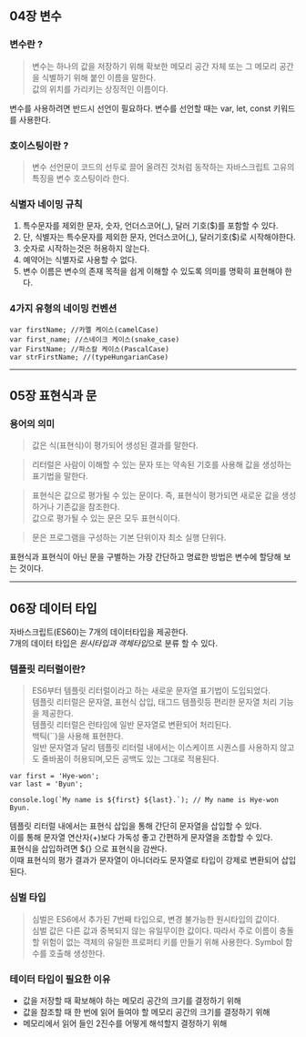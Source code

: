 ## 04장 변수

### 변수란 ?   
> 변수는 하나의 값을 저장하기 위해 확보한 메모리 공간 자체 또는 그 메모리 공간을 식별하기 위해 붙인 이름을 말한다.   
> 값의 위치를 가리키는 상징적인 이름이다.   

변수를 사용하려면 반드시 선언이 필요하다. 변수를 선언할 때는 var, let, const 키워드를 사용한다.   

### 호이스팅이란 ?
> 변수 선언문이 코드의 선두로 끌어 올려진 것처럼 동작하는 자바스크립트 고유의 특징을 변수 호스팅이라 한다.

### 식별자 네이밍 규칙
1. 특수문자를 제외한 문자, 숫자, 언더스코어(\_), 달러 기호(\$)를 포함할 수 있다.     
2. 단, 식별자는 특수문자를 제외한 문자, 언더스코어(\_), 달러기호(\$)로 시작해야한다.   
3. 숫자로 시작하는것은 허용하지 않는다.   
4. 예약어는 식별자로 사용할 수 없다.   
5. 변수 이름은 변수의 존재 목적을 쉽게 이해할 수 있도록 의미를 명확히 표현해야 한다.

### 4가지 유형의 네이밍 컨벤션
```
var firstName; //카멜 케이스(camelCase)
var first_name; //스네이크 케이스(snake_case)
var FirstName; //파스칼 케이스(PascalCase)
var strFirstName; //(typeHungarianCase)
```

- - -
## 05장 표현식과 문

### 용어의 의미
> 값은 식(표현식)이 평가되어 생성된 결과를 말한다.   

> 리터럴은 사람이 이해할 수 있는 문자 또는 약속된 기호를 사용해 값을 생성하는 표기법을 말한다.   

> 표현식은 값으로 평가될 수 있는 문이다. 즉, 표현식이 평가되면 새로운 값을 생성하거나 기존값을 참조한다.   
> 값으로 평가될 수 있는 문은 모두 표현식이다.   

> 문은 프로그램을 구성하는 기본 단위이자 최소 실행 단위다.

표현식과 표현식이 아닌 문을 구별하는 가장 간단하고 명료한 방법은 변수에 할당해 보는 것이다.

- - -
## 06장 데이터 타입

자바스크립트(ES60)는 7개의 데이터타입을 제공한다.   
7개의 데이터 타입은 *원시타입과 객체타입*으로 분류 할 수 있다.

### 템플릿 리터럴이란?   
> ES6부터 템플릿 리터럴이라고 하는 새로운 문자열 표기법이 도입되었다.      
템플릿 리터럴은 문자열, 표현식 삽입, 태그드 템플릿등 편리한 문자열 처리 기능을 제공한다.   
> 템플릿 리터럴은 런타임에 일반 문자열로 변환되어 처리된다.   
> 백틱(\`\`)을 사용해 표현한다.   
> 일반 문자열과 달리 템플릿 리터럴 내에서는 이스케이프 시퀀스를 사용하지 않고도 줄바꿈이 허용되며,모든 공백도 있는 그대로 적용된다.   

```
var first = 'Hye-won';
var last = 'Byun';

console.log(`My name is ${first} ${last}.`); // My name is Hye-won Byun.
```
템플릿 리터럴 내에서는 표현식 삽입을 통해 간단히 문자열을 삽입할 수 있다.   
이를 통해 문자열 연산자(\+)보다 가독성 좋고 간편하게 문자열을 조합할 수 있다.    
표현식을 삽입하려면 \$\{\} 으로 표현식을 감싼다.   
이때 표현식의 평가 결과가 문자열이 아니더라도 문자열로 타입이 강제로 변환되어 삽입된다.

### 심벌 타입
> 심벌은 ES6에서 추가된 7번째 타입으로, 변경 불가능한 원시타입의 값이다.   
> 심벌 값은 다른 값과 중복되지 않는 유일무이한 값이다.
> 따라서 주로 이름이 충돌할 위험이 없는 객체의 유일한 프로퍼티 키를 만들기 위해 사용한다.
> Symbol 함수를 호출해 생성한다.   

   
### 테이터 타입이 필요한 이유
* 값을 저장할 때 확보해야 하는 메모리 공간의 크기를 결정하기 위해      
* 값을 참조할 때 한 번에 읽어 들여야 할 메모리 공간의 크기를 결정하기 위해   
* 메모리에서 읽어 들인 2진수를 어떻게 해석할지 결정하기 위해